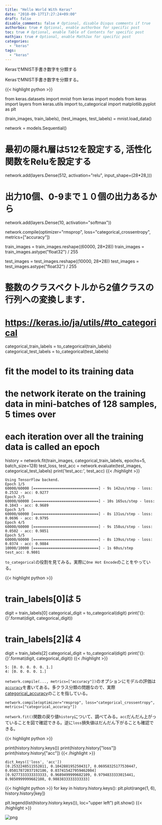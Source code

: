 ```yaml
---
title: "Hello World With Keras"
date: "2018-09-17T17:27:24+09:00"
draft: false
disable_comments: false # Optional, disable Disqus comments if true
authorbox: true # Optional, enable authorbox for specific post
toc: true # Optional, enable Table of Contents for specific post
mathjax: true # Optional, enable MathJax for specific post
categories:
  - "keras"
tags:
  - "keras"
---
```


KerasでMNIST手書き数字を分類する


KerasでMNIST手書き数字を分類する。

{{< highlight python >}}

from keras.datasets import mnist
from keras import models
from keras import layers
from keras.utils import to_categorical
import matplotlib.pyplot as plt


(train_images, train_labels), (test_images, test_labels) = mnist.load_data()


network = models.Sequential()

# 最初の隠れ層は512を設定する, 活性化関数をReluを設定する
network.add(layers.Dense(512, activation="relu", input_shape=(28*28,)))

# 出力10個、0-9まで１０個の出力あるから
network.add(layers.Dense(10, activation="softmax"))

network.compile(optimizer="rmsprop", loss="categorical_crossentropy", metrics=["accuracy"])

train_images = train_images.reshape((60000, 28*28))
train_images = train_images.astype("float32") / 255

test_images = test_images.reshape((10000, 28*28))
test_images = test_images.astype("float32") / 255

# 整数のクラスベクトルから2値クラスの行列への変換します．
# https://keras.io/ja/utils/#to_categorical
categorical_train_labels = to_categorical(train_labels)
categorical_test_labels = to_categorical(test_labels)

# fit the model to its training data
# the network iterate on the training data in mini-batches of 128 samples, 5 times over
# each iteration over all the training data is called an epoch
history = network.fit(train_images, categorical_train_labels, epochs=5, batch_size=128)
test_loss, test_acc = network.evaluate(test_images, categorical_test_labels)
print('test_acc:', test_acc) 
{{< /highlight >}}

```
Using TensorFlow backend.
Epoch 1/5
60000/60000 [==============================] - 9s 142us/step - loss: 0.2532 - acc: 0.9277
Epoch 2/5
60000/60000 [==============================] - 10s 165us/step - loss: 0.1043 - acc: 0.9689
Epoch 3/5
60000/60000 [==============================] - 8s 131us/step - loss: 0.0696 - acc: 0.9795
Epoch 4/5
60000/60000 [==============================] - 9s 158us/step - loss: 0.0502 - acc: 0.9851
Epoch 5/5
60000/60000 [==============================] - 8s 139us/step - loss: 0.0374 - acc: 0.9884
10000/10000 [==============================] - 1s 60us/step
test_acc: 0.9801
```

`to_categorical`の役割を見てみる。実際に`One Hot Encode`のことをやっている。

{{< highlight python >}}


# train_labels[0]は 5
digit = train_labels[0]
categorical_digit = to_categorical(digit)
print('{}: {}'.format(digit, categorical_digit))

# train_labels[2]は 4
digit = train_labels[2]
categorical_digit = to_categorical(digit)
print('{}: {}'.format(digit, categorical_digit))
{{< /highlight >}}

```
5: [0. 0. 0. 0. 0. 1.]
4: [0. 0. 0. 0. 1.]
```

`network.compile(..., metrics=["accuracy"])`のオプションにモデルの評価は[`accuracy`](https://github.com/keras-team/keras/blob/d8b226f26b35348d934edb1213061993e7e5a1fa/keras/engine/training.py#L651)を書いてある。多クラス分類の問題なので、実際[categorical_accuracy](https://github.com/keras-team/keras/blob/c2e36f369b411ad1d0a40ac096fe35f73b9dffd3/keras/metrics.py#L13)のことを指している。

```
network.compile(optimizer="rmsprop", loss="categorical_crossentropy", metrics=["categorical_accuracy"])
```

`network.fit()`関数の戻り値`history`について、調べてみる。`acc`だんだん上がっていることを図で確認できる。逆に`loss`損失値はだんだん下がることも確認できる。

{{< highlight python >}}

print(history.history.keys())
print(history.history["loss"])
print(history.history["acc"])
{{< /highlight >}}

```
dict_keys(['loss', 'acc'])
[0.2532248511552811, 0.1042881952504317, 0.06958325177530447, 0.05017872037192186, 0.037415427959462004]
[0.9277333333333333, 0.9689499999682109, 0.9794833333015441, 0.9850999999682108, 0.9883833333333333]
```



{{< highlight python >}}
for key in history.history.keys():
    plt.plot(range(1, 6), history.history[key])
    
plt.legend(list(history.history.keys()), loc="upper left")
plt.show()
{{< /highlight >}}

![png](../../hello-world-with-keras/1.png) 
